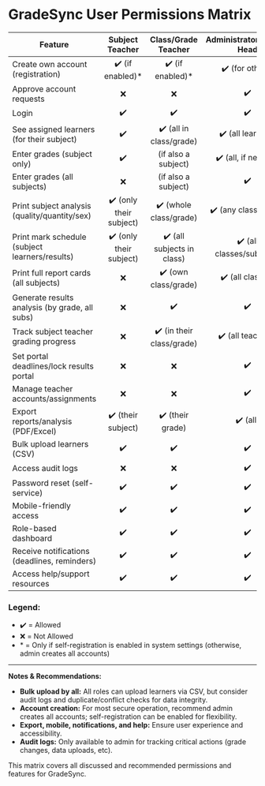 # GradeSync User Permissions Matrix

| Feature                                         | Subject Teacher            | Class/Grade Teacher         | Administrator/Deputy Head    |
|-------------------------------------------------|:-------------------------:|:---------------------------:|:----------------------------:|
| Create own account (registration)               | ✔️ (if enabled)\*          | ✔️ (if enabled)\*           | ✔️ (for others)              |
| Approve account requests                        | ❌                         | ❌                          | ✔️                           |
| Login                                           | ✔️                         | ✔️                          | ✔️                           |
| See assigned learners (for their subject)       | ✔️                         | ✔️ (all in class/grade)     | ✔️ (all learners)            |
| Enter grades (subject only)                     | ✔️                         | (if also a subject)         | ✔️ (all, if needed)          |
| Enter grades (all subjects)                     | ❌                         | (if also a subject)         | ✔️                           |
| Print subject analysis (quality/quantity/sex)   | ✔️ (only their subject)    | ✔️ (whole class/grade)      | ✔️ (any class/grade)         |
| Print mark schedule (subject learners/results)  | ✔️ (only their subject)    | ✔️ (all subjects in class)  | ✔️ (all classes/subjects)    |
| Print full report cards (all subjects)          | ❌                         | ✔️ (own class/grade)        | ✔️ (all classes)             |
| Generate results analysis (by grade, all subs)  | ❌                         | ✔️                          | ✔️                           |
| Track subject teacher grading progress          | ❌                         | ✔️ (in their class/grade)   | ✔️ (all teachers)            |
| Set portal deadlines/lock results portal        | ❌                         | ❌                          | ✔️                           |
| Manage teacher accounts/assignments             | ❌                         | ❌                          | ✔️                           |
| Export reports/analysis (PDF/Excel)             | ✔️ (their subject)         | ✔️ (their grade)            | ✔️ (all)                     |
| Bulk upload learners (CSV)                      | ✔️                         | ✔️                          | ✔️                           |
| Access audit logs                               | ❌                         | ❌                          | ✔️                           |
| Password reset (self-service)                   | ✔️                         | ✔️                          | ✔️                           |
| Mobile-friendly access                          | ✔️                         | ✔️                          | ✔️                           |
| Role-based dashboard                            | ✔️                         | ✔️                          | ✔️                           |
| Receive notifications (deadlines, reminders)    | ✔️                         | ✔️                          | ✔️                           |
| Access help/support resources                   | ✔️                         | ✔️                          | ✔️                           |

### Legend:
- ✔️ = Allowed
- ❌ = Not Allowed
- \* = Only if self-registration is enabled in system settings (otherwise, admin creates all accounts)

---

**Notes & Recommendations:**
- **Bulk upload by all:** All roles can upload learners via CSV, but consider audit logs and duplicate/conflict checks for data integrity.
- **Account creation:** For most secure operation, recommend admin creates all accounts; self-registration can be enabled for flexibility.
- **Export, mobile, notifications, and help:** Ensure user experience and accessibility.
- **Audit logs:** Only available to admin for tracking critical actions (grade changes, data uploads, etc).

This matrix covers all discussed and recommended permissions and features for GradeSync.